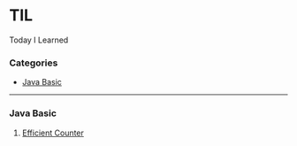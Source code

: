 # TIL
Today I Learned

### Categories

* [Java Basic](#java-basic)


----------

### Java Basic
1. [Efficient Counter](./java/efficient-counter.md)
